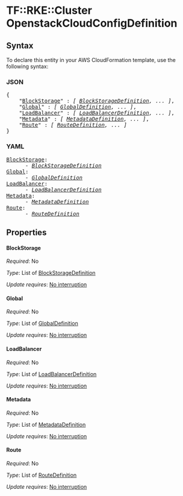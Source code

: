 # TF::RKE::Cluster OpenstackCloudConfigDefinition

## Syntax

To declare this entity in your AWS CloudFormation template, use the following syntax:

### JSON

<pre>
{
    "<a href="#blockstorage" title="BlockStorage">BlockStorage</a>" : <i>[ <a href="blockstoragedefinition.md">BlockStorageDefinition</a>, ... ]</i>,
    "<a href="#global" title="Global">Global</a>" : <i>[ <a href="globaldefinition.md">GlobalDefinition</a>, ... ]</i>,
    "<a href="#loadbalancer" title="LoadBalancer">LoadBalancer</a>" : <i>[ <a href="loadbalancerdefinition.md">LoadBalancerDefinition</a>, ... ]</i>,
    "<a href="#metadata" title="Metadata">Metadata</a>" : <i>[ <a href="metadatadefinition.md">MetadataDefinition</a>, ... ]</i>,
    "<a href="#route" title="Route">Route</a>" : <i>[ <a href="routedefinition.md">RouteDefinition</a>, ... ]</i>
}
</pre>

### YAML

<pre>
<a href="#blockstorage" title="BlockStorage">BlockStorage</a>: <i>
      - <a href="blockstoragedefinition.md">BlockStorageDefinition</a></i>
<a href="#global" title="Global">Global</a>: <i>
      - <a href="globaldefinition.md">GlobalDefinition</a></i>
<a href="#loadbalancer" title="LoadBalancer">LoadBalancer</a>: <i>
      - <a href="loadbalancerdefinition.md">LoadBalancerDefinition</a></i>
<a href="#metadata" title="Metadata">Metadata</a>: <i>
      - <a href="metadatadefinition.md">MetadataDefinition</a></i>
<a href="#route" title="Route">Route</a>: <i>
      - <a href="routedefinition.md">RouteDefinition</a></i>
</pre>

## Properties

#### BlockStorage

_Required_: No

_Type_: List of <a href="blockstoragedefinition.md">BlockStorageDefinition</a>

_Update requires_: [No interruption](https://docs.aws.amazon.com/AWSCloudFormation/latest/UserGuide/using-cfn-updating-stacks-update-behaviors.html#update-no-interrupt)

#### Global

_Required_: No

_Type_: List of <a href="globaldefinition.md">GlobalDefinition</a>

_Update requires_: [No interruption](https://docs.aws.amazon.com/AWSCloudFormation/latest/UserGuide/using-cfn-updating-stacks-update-behaviors.html#update-no-interrupt)

#### LoadBalancer

_Required_: No

_Type_: List of <a href="loadbalancerdefinition.md">LoadBalancerDefinition</a>

_Update requires_: [No interruption](https://docs.aws.amazon.com/AWSCloudFormation/latest/UserGuide/using-cfn-updating-stacks-update-behaviors.html#update-no-interrupt)

#### Metadata

_Required_: No

_Type_: List of <a href="metadatadefinition.md">MetadataDefinition</a>

_Update requires_: [No interruption](https://docs.aws.amazon.com/AWSCloudFormation/latest/UserGuide/using-cfn-updating-stacks-update-behaviors.html#update-no-interrupt)

#### Route

_Required_: No

_Type_: List of <a href="routedefinition.md">RouteDefinition</a>

_Update requires_: [No interruption](https://docs.aws.amazon.com/AWSCloudFormation/latest/UserGuide/using-cfn-updating-stacks-update-behaviors.html#update-no-interrupt)

